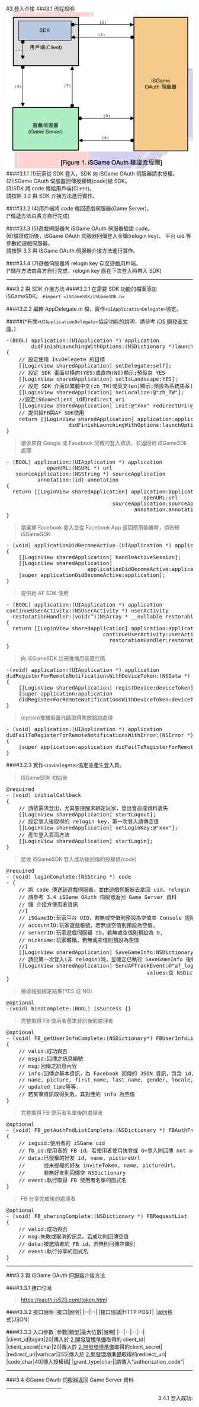 #3.登入介接
###3.1 流程說明
![](../assets/isgameOAuth.png)
####3.1.1 
(1)玩家從 SDK 登入，SDK 向 iSGame OAuth 伺服器請求授權。<br>
(2)iSGame OAuth 伺服器回傳授權碼(code)給 SDK。<br>
(3)SDK 將 code 傳給用戶端(Client)。<br>
請按照 3.2 與 SDK 介接方法進行實作。

####3.1.2 
(4)用戶端將 code 傳回遊戲伺服器(Game Server)。 <br>(*傳遞方法由貴方自行完成)

####3.1.3 
(5)遊戲伺服器向 iSGame OAuth 伺服器驗證 code。 <br>
(6)驗證成功後，iSGame OAuth 伺服器回傳登入金鑰(relogin key)、 平台 uid 等參數給遊戲伺服器。<br>
請按照 3.3 與 iSGame OAuth 伺服器介接方法進行實作。

####3.1.4 
(7)遊戲伺服器將 relogin key 存至遊戲用戶端。<br> 
(*儲存方法由貴方自行完成，relogin key 應在下次登入時帶入 SDK)

***

###3.2 與 SDK 介接方法
####3.2.1 在需要 SDK 功能的檔案添加 iSGameSDK。
`#import <iSGameSDK/iSGameSDK.h>`

####3.2.2 編輯 AppDelegate.m 檔，實作`<UIApplicationDelegate>`協定。

#####(*有關`<UIApplicationDelegate>`協定功能的說明，請參考 [iOS 開發者文庫](https://developer.apple.com/reference/uikit/uiapplicationdelegate)。)

<pre>
-(BOOL) application:(UIApplication *) application 
        didFinishLaunchingWithOptions:(NSDictionary *)launchOptions
{
    // 設定使用 IsvDelegete 的目標
    [[LoginView sharedApplication] setDelegate:self];
    // 設定 SDK 畫面以橫向(YES)或直向(NO)顯示;預設為 YES
    [[LoginView sharedApplication] setIsLandscape:YES];
    // 設定 SDK 介面以繁體中文(zh_TW)或英文(en)顯示;預設為系統語系(非中則英)
    [[LoginView sharedApplication] setLocalize:@"zh_TW"];
    //設定iSGameclient_id和redirect_uri
    [[LoginView sharedApplication] init:@"xxx" redirectUri:@"xxx"];
    // 提供給FB與AF SDK使用
    return [[LoginView sharedApplication] application:application
                    didFinishLaunchingWithOptions:launchOptions];
}
</pre>

>接收來自 Google 或 Facebook 回傳的登入資訊，並返回給 iSGameSDk 處理
 
<pre>
- (BOOL) application:(UIApplication *) application
             openURL:(NSURL *) url
   sourceApplication:(NSString *) sourceApplication
          annotation:(id) annotation
{
  return [[LoginView sharedApplication] application:application
                                            openURL:url
                                  sourceApplication:sourceApplication
                                         annotation:annotation];
}
</pre>

>當選擇 Facebook 登入並從 Facebook App 返回應用裝置時，須告知 iSGameSDK

<pre>
- (void) applicationDidBecomeActive:(UIApplication *) application 
{
    [[LoginView sharedApplication] handleActiveSession];
    [[LoginView sharedApplication]
                          applicationDidBecomeActive:application];
    [super applicationDidBecomeActive:application];
}
</pre>

>提供給 AF SDK 使用

<pre>
- (BOOL) application:(UIApplication *) application
continueUserActivity:(NSUserActivity *) userActivity
  restorationHandler:(void(^)(NSArray * __nullable restorableObjects))restorationHandler
{
  return [[LoginView sharedApplication] application:application
                               continueUserActivity:userActivity
                                 restorationHandler:restorationHandler];
}
</pre>

>向 iSGameSDK 註冊推播用裝置代碼

<pre>
-(void) application:(UIApplication *) application
didRegisterForRemoteNotificationsWithDeviceToken:(NSData *) deviceToken
{
    [[LoginView sharedApplication] registDevice:deviceToken];
    [super application:application
    didRegisterForRemoteNotificationsWithDeviceToken:deviceToken];
}
</pre>

>(option)推播裝置代碼取得失敗錯誤處理

<pre>
- (void) application:(UIApplication *) application
didFailToRegisterForRemoteNotificationsWithError:(NSError *) error 
{
    [super application:application didFailToRegisterForRemoteNotificationsWithError:error];
}
</pre>


####3.2.3 實作`<IsvDelegate>`協定並產生登入頁。<br>
>iSGameSDK 初始後

<pre>
@required
- (void) initialCallback
{
    // 請依需求登出，尤其要提醒未綁定玩家，登出會造成資料遺失
    [[LoginView sharedApplication] startLogout];
    // 設定登入後取得的 relogin key，第一次登入請傳空值
    [[LoginView sharedApplication] setLoginKey:@"xxx"];
    // 產生登入頁面方法
    [[LoginView sharedApplication] startLogin];
}
</pre>

>接收 iSGameSDK 登入成功後回傳的授權碼(code)

<pre>
@required
- (void) loginComplete:(NSString *) code
- {
    // 將 code 傳送到遊戲伺服器，並由遊戲伺服器去拿回 uid、relogin key 等
    // 請參考 3.4 iSGame OAuth 伺服器返回 Game Server 資料
    // 儲 介接方使用者資訊
    //{
    // iSGameID:玩家平台 UID，若無或空值則預設為空值並 Console 提醒,
    // accountID:玩家遊戲帳號，若無或空值則預設為空值,
    // serverID:玩家遊戲伺服器 ID，若無或空值則預設為 0,
    // nickname:玩家暱稱，若無或空值則預設為空值
    //}
    [[LoginView sharedApplication] SaveGameInfo:NSDictionary];
    // 請於第一次登入(非 relogin)時，並確定已執行 SaveGameInfo 後執行下列
    [[LoginView sharedApplication] SendAFTrackEvent:@"af_login" 
                                             values:空 NSDictionary];
}
</pre>

>接收帳號綁定結果(YES 或 NO)

<pre>
@optional
-(void) bindComplete:(BOOL) isSuccess {}
</pre>

>完整取得 FB 使用者基本資訊後的處理者

<pre>
@optional
- (void) FB_getUserInfoComplete:(NSDictionary*) FBUserInfoList
{
    // valid:成功與否
    // msgid:回傳之訊息編號
    // msg:回傳之訊息內容
    // info:回傳之基本資訊，為 Facebook 回傳的 JSON 資訊，包含 id,
    // name, picture, first_name, last_name, gender, locale, link,
    // updated_time等等.
    // 若某筆資訊取得失敗，其對應的 info 為空值
}
</pre>

>完整取得 FB 使用者名單後的處理者

<pre>
@optional
- (void) FB_getAuthFndListComplete:(NSDictionary *) FBAuthFndList
{
    // isguid:使用者的 iSGame uid
    // fb_id:使用者的 FB id。若使用者使用快登或 G+登入則回傳 not authorize
    // data:已授權的好友 id, name, pictureUrl 
    //      或未授權的好友 inviteToken, name, pictureUrl。
    //      若無好友則回傳空 NSDictionary
    // event:執行取得 FB 使用者名單的函式名
}
</pre>

>FB 分享完成後的處理者

<pre>
@optional
- (void) FB_sharingComplete:(NSDictionary *) FBRequestList
{
    // valid:成功與否
    // msg:失敗或取消的訊息。若成功則回傳空值
    // data:被邀請者的 FB id。若無則回傳空陣列
    // event:執行分享的函式名
}
</pre>
***
###3.3 與 iSGame OAuth 伺服器介接方法

####3.3.1 接口位址
>https://oauth.is520.com/token.html

####3.3.2 接口說明
|接口|說明|
|--|--|
|接口協議|HTTP POST|
|返回格式|JSON|

####3.3.3 入口參數
|參數|類型|最大位數|說明|
|--|--|--|--|
|client_id|bigint|20|傳入於 [2.開發環境準備](../chap1/projectenvironment.md)取得的 client_id|
|client_secret|char|20|傳入於 [2.開發環境準備](../chap1/projectenvironment.md)取得的client_secret|
|redirect_uri|varhcar|255|傳入於 [2.開發環境準備](../chap1/projectenvironment.md)取得的redirect_uri|
|code|char|40|傳入授權碼|
|grant_type|char||請傳入"authorization_code"|

***
###3.4 iSGame OAuth 伺服器返回 Game Server 資料

<hr size="5" align="center" noshade width="30%" color="0000ff">
<p align='right'>3.4.1 登入成功:</p>
